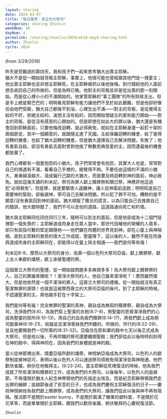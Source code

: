 ```yaml
---
layout: sharing
date: 2024-03-07
title: "每日靈修：真正的大祭司"
categories: sharing Zhuolin
weekNum: 10
dayNum: 4
permalink: /sharing/zhuolin/2024/wk10-day4-sharing.html
author: Zhuolin
cycle: 2024
---
```

(from 3/29/2018)

昨天是受難週的第四天，我和孩子們一起來思考猶大出賣主耶穌。  
猶大不是從一開始就背叛主耶穌，事實上，他很可能也曾經跟其他門徒一樣愛主；他出賣主耶穌也並非想主耶穌死，在主耶穌被抓以後他後悔，到付錢給他的人面前想去收回自己的所做的，但是為時已晚。他對主的背叛並非是從出賣的那一刻開始，而是從心裡小小的不滿開始的。他掌管耶穌的“事工團隊”的所有財政支出，但是手上總是緊巴巴的；明明看見耶穌有能力讓他們不至於如此艱難，但是他卻好像任由他們受窮，猶大自己都揩不到油，心裡生出不滿——對主的背叛，是從覺得主給的不好，拒絕主給的，渴想主沒有給的，因而開始懷疑主的愛和能力開始——對主的背叛，是從沒有感恩的心開始的。但是即使在如此大的罪以後，猶大還是有機會回到耶穌面前，只要他悔改迴轉，就必得赦免，就如在主耶穌身邊一起釘十架的兩個匪徒，其中一個願意的，就跟隨主進了天國。主給保羅迴轉的機會，給了彼得迴轉的機會，也給了猶大迴轉的機會。但是猶大選擇自己去解決問題，失敗了；他有勇氣自殺，卻沒有勇氣去面對曾對他施了無數恩典慈愛的主，因而連最後的機會都放棄了。  

我們心裡都有一個愛抱怨的小猶大。孩子們常常會有抱怨，其實大人也是，常常對自己的境遇有不滿，看著自己手裡的，總覺得不夠。不要任由這樣的不滿的小猶大，漸漸越滾越大，滾成偏行己路的大猶大，而是要及時迴轉到神的面前，神必赦免。就如這幾天讀的利未記，祭司為罪人獻上贖罪祭和贖愆祭，神應許他這過犯“必得赦免”。但是罪，就是要驅使人遠離神，讓人從神面前逃跑；明明知道自己需要神的幫助，卻躲避神，寧可自己去解決問題。所以犯了罪不可怕，糟糕的是不願意/沒有勇氣回到神的面前。猶大順服了撒旦的謊言，以為只能自己去挽救自己的錯誤，他大錯特錯了，我們不可以走他的道路，這道路通向死亡和朽壞。  

猶大與主耶穌同吃同住同行三年，隨時可以到主的面前，但是他卻成為十二個門徒裡那一個失喪的；主耶穌道成肉身走在眾人當中，那世代目睹他的榮耀的人眾多，卻只有屈指可數的堅定跟隨他——他們雖在肉體的世界見到神，卻在心靈上與神隔絕。直到主耶穌的救恩的偉大工作成就，聖靈降下，這以後的人，雖然不能在肉身與道成肉身的主耶穌同在，卻能得以在靈上與主相通——我們是何等有福！  

利未記8-9，摩西以大祭司的身分，為第一個以色列大祭司亞倫，獻上贖罪祭，獻上全人奉獻的燔祭，獻上承接聖禮的祭。  

這個膏立大祭司的聖禮，從一開始就問題多多麻煩多多！為大祭司獻上贖罪祭的人，自己的罪誰來贖呢？！潔淨大祭司的人，他自己誰來潔淨呢？！摩西雖然偉大，但是他依然是一個不潔淨的罪人。這膏立大祭司的禮儀，從一開始就沒有真正聖潔無罪的源頭！也就是這被摩西膏立的大祭司亞倫的後代，到了主耶穌的時候，不認識聖潔的主，將他親手釘在十字架上。  

我們是何等有福！完全無罪的聖潔的真神，親自成為無瑕的贖罪祭，親自成為大祭司，洗淨我們(8:6)，為我們穿上聖潔的衣袍(8:7-9)，用聖靈的恩膏潔淨我們的心成為聖靈的居所(8:10-13)，用自己的血為我們贖罪(8:14-17)，將我們獻上成為祭司服事神(8:18-21)，祝福並且潔淨膏抹我們所聽的、所做的、所行的(8:22-29)，並且他要賜我們一切所需的(8:31-32)。亞倫住在耶和華的殿中七天以後正式成為大祭司，但是他以後，不再供職的祭司還要離開聖殿；我們卻從此以後時時刻刻得在神的殿中，得與神同在，因為我們的身體就是神的殿。  

當火從神那裡出來，燒盡亞倫所獻的燔祭，神悅納亞倫成為大祭司，以色列人的獻祭制度被神認可，表明以後以色列人可以通過祭司得赦免得潔淨並與神相通，他們歡欣雀躍，俯伏在地敬拜主。(9:23-24)。當主耶穌從死裡復活的時候，他為我們成就了所有潔淨和贖罪的工作，成為我們的大祭司。以後每年，以色列人的逾越節，不再僅限於猶太人紀念神帶領他們的先祖走出埃及，而是紀念耶穌帶領我們走出罪的綑綁；逾越節後過了安息的日子，也成為我們慶祝主耶穌復活的日子——慶祝神悅納他為我們獻上贖罪祭，成為我們的大祭司，讓我們從此以後與神不再有阻隔。復活節不是關於easter bunny，不是關於裝滿了糖果的塑料蛋，不是關於花花草草，而是單單關於主耶穌。願我們以歡欣雀躍，俯伏敬拜的心慶祝復活節。  

`Zhuolin`  

